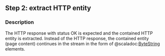 ## Step 2: extract HTTP entity

### Description

The HTTP response with status OK is expected and the contained HTTP entity is extracted. Instead of the HTTP response, the contained entity (page content) continues in the stream in the form of @scaladoc:[ByteString](akka.util.ByteString) elements.
